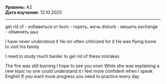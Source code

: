 **Уровень:** A2  
**Дата изучения:** 12.10.2025  

---
get rid of - избавиться от
burn - гореть, жечь
disturb - мешать
exchange - обменять
шьз


I have never understood it
He isn often criticized for it
He was flying home to visit his family


I need to study much harder to get rid of these mistakes



The fire was still burning
I hope to see you soon
While she was explaining a new topic no one could understand it
I feel more confident when I speak English
If you want more progress you need to practice every day

